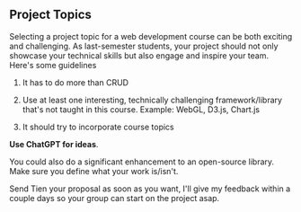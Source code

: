## Project Topics

Selecting a project topic for a web development course can be both exciting and challenging. As last-semester students, your project should not only showcase your technical skills but also engage and inspire your team. Here's some guidelines

1. It has to do more than CRUD

2. Use at least one interesting, technically challenging framework/library that's not taught in this course. Example: WebGL, D3.js, Chart.js

3. It should try to incorporate course topics

**Use ChatGPT for ideas**.

You could also do a significant enhancement to an open-source library. Make sure you define what your work is/isn't.

Send Tien your proposal as soon as you want, I'll give my feedback within a couple days so your group can start on the project asap.

